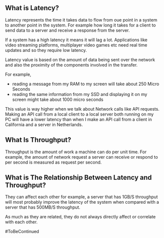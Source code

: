 ## What is Latency?

Latency represents the time it takes data to flow from oue point in a system to another point in the system. For example how long it takes for a client to send data to a server and receive a response from the server.

If a system has a high latency it means it will lag a lot. Applications like video streaming platforms, multiplayer video games etc need real time updates and so they require low latency.

Latency value is based on the amount of data being sent over the network and also the proximity of the components involved in the transfer.

For example, 
- reading a message from my RAM to my screen will take about 250 Micro Seconds
- reading the same information from my SSD and displaying it on my screen might take about 1000 micro seconds

This value is way higher when we talk about Network calls like API requests.
Making an API call from a local client to a local server both running on my PC will have a lower latency than when I make an API call from a client in California and a server in Netherlands.


## What Is Throughput?

Throughput is the amount of work a machine can do per unit time. For example, the amount of network request a server can receive or respond to per second is measured as request per second.


## What is The Relationship Between Latency and Throughput?

They can affect each other for example, a server that has 1GB/S throughput will most probably improve the latency of the system when compared with a server that has 500MB/S throughput.

As much as they are related, they do not always directly affect or correlate with each other. 

#ToBeContinued

